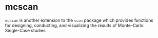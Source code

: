 # mcscan

`mcscan` is another extension to the `scan` package which provides functions for designing, conducting, and visualizing the results of Monte-Carlo Single-Case studies.
